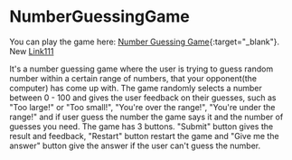 # NumberGuessingGame
You can play the game here: [Number Guessing Game](https://NumberGuessingGame.kriszeynev1.repl.co){:target="_blank"}.
New	<a href="[http://example.com](https://NumberGuessingGame.kriszeynev1.repl.co)" target="_blank" rel="noopener">Link111</a>

It's a number guessing game where the user is trying to guess random number within a certain range of numbers, that your opponent(the computer) has come up with. 
The game randomly selects a number between 0 - 100 and gives the user feedback on their guesses, such as "Too large!" or "Too small!", "You're over the range!", "You're under the range!" and if user guess the number the game says it and the number of guesses you need.
The game has 3 buttons. "Submit" button gives the result and feedback, "Restart" button restart the game and "Give me the answer" button give the answer if the user can't guess the number.
